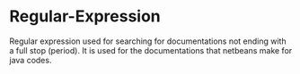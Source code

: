 # Regular-Expression
Regular expression used for searching for documentations not ending with a full stop (period). It is used for the documentations that netbeans make for java codes.

